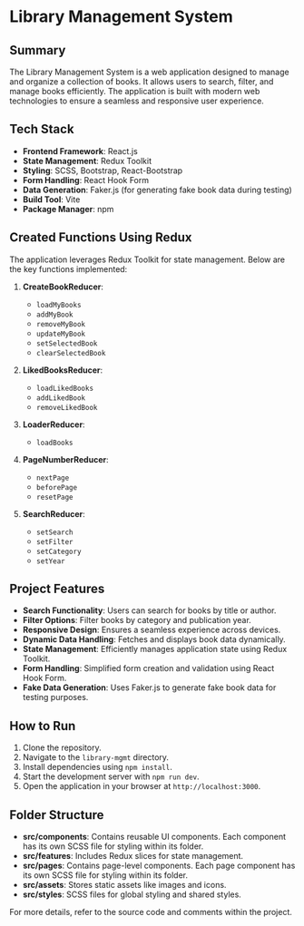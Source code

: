 # Library Management System

## Summary
The Library Management System is a web application designed to manage and organize a collection of books. It allows users to search, filter, and manage books efficiently. The application is built with modern web technologies to ensure a seamless and responsive user experience.

## Tech Stack
- **Frontend Framework**: React.js
- **State Management**: Redux Toolkit
- **Styling**: SCSS, Bootstrap, React-Bootstrap
- **Form Handling**: React Hook Form
- **Data Generation**: Faker.js (for generating fake book data during testing)
- **Build Tool**: Vite
- **Package Manager**: npm

## Created Functions Using Redux
The application leverages Redux Toolkit for state management. Below are the key functions implemented:

1. **CreateBookReducer**:
   - `loadMyBooks`
   - `addMyBook`
   - `removeMyBook`
   - `updateMyBook`
   - `setSelectedBook`
   - `clearSelectedBook`

2. **LikedBooksReducer**:
   - `loadLikedBooks`
   - `addLikedBook`
   - `removeLikedBook`

3. **LoaderReducer**:
   - `loadBooks`

4. **PageNumberReducer**:
   - `nextPage`
   - `beforePage`
   - `resetPage`

5. **SearchReducer**:
   - `setSearch`
   - `setFilter`
   - `setCategory`
   - `setYear`

## Project Features
- **Search Functionality**: Users can search for books by title or author.
- **Filter Options**: Filter books by category and publication year.
- **Responsive Design**: Ensures a seamless experience across devices.
- **Dynamic Data Handling**: Fetches and displays book data dynamically.
- **State Management**: Efficiently manages application state using Redux Toolkit.
- **Form Handling**: Simplified form creation and validation using React Hook Form.
- **Fake Data Generation**: Uses Faker.js to generate fake book data for testing purposes.

## How to Run
1. Clone the repository.
2. Navigate to the `library-mgmt` directory.
3. Install dependencies using `npm install`.
4. Start the development server with `npm run dev`.
5. Open the application in your browser at `http://localhost:3000`.

## Folder Structure
- **src/components**: Contains reusable UI components. Each component has its own SCSS file for styling within its folder.
- **src/features**: Includes Redux slices for state management.
- **src/pages**: Contains page-level components. Each page component has its own SCSS file for styling within its folder.
- **src/assets**: Stores static assets like images and icons.
- **src/styles**: SCSS files for global styling and shared styles.

For more details, refer to the source code and comments within the project.